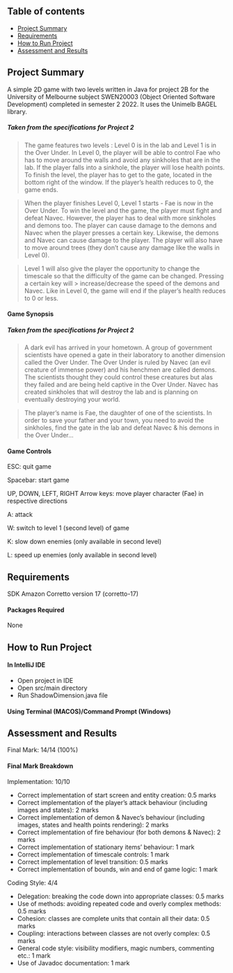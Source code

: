 ## Table of contents

-   [Project Summary](#project-summary)
-   [Requirements](#requirements)
-   [How to Run Project](#how-to-run-project)
-   [Assessment and Results](#assessment-and-results)

## Project Summary
A simple 2D game with two levels written in Java for project 2B for the University of Melbourne subject SWEN20003 (Object Oriented Software Development) completed in semester 2 2022. It uses the Unimelb BAGEL library. 

##### Taken from the specifications for Project 2 
> The game features two levels : Level 0 is in the lab and Level 1 is in the Over Under. In Level 0, the player will be able to control Fae who has to move
> around the walls and avoid any sinkholes that are in the lab. If the player falls into a sinkhole, the player will lose health points. To finish the
> level, the player has to get to the gate, located in the bottom right of the window. If the player’s health reduces to 0, the game ends. 

> When the player finishes Level 0, Level 1 starts - Fae is now in the Over Under. To win the level and the game, the player must fight and defeat Navec.
> However, the player has to deal with more sinkholes and demons too. The player can cause damage to the demons and Navec when the player presses a certain
> key. Likewise, the demons and Navec can cause damage to the player. The player will also have to move around trees (they don’t cause any damage like the 
> walls in Level 0).

> Level 1 will also give the player the opportunity to change the timescale so that the difficulty of the game can be changed. Pressing a certain key will > increase/decrease the speed of the demons and Navec. Like in Level 0, the game will end if the player’s health reduces to 0 or less. 

#### Game Synopsis 
##### Taken from the specifications for Project 2 
> A dark evil has arrived in your hometown. A group of government scientists have opened a gate in their laboratory to another dimension called the Over
> Under. The Over Under is ruled by Navec (an evil creature of immense power) and his henchmen are called demons. The scientists thought they could control
> these creatures but alas they failed and are being held captive in the Over Under. Navec has created sinkholes that will destroy the lab and is planning
> on eventually destroying your world.

> The player’s name is Fae, the daughter of one of the scientists. In order to save your father and your town, you need to avoid the sinkholes, find the
> gate in the lab and defeat Navec & his demons in the Over Under...

#### Game Controls
ESC: quit game 

Spacebar: start game

UP, DOWN, LEFT, RIGHT Arrow keys: move player character (Fae) in respective directions 

A: attack 

W: switch to level 1 (second level) of game

K: slow down enemies (only available in second level)

L: speed up enemies (only available in second level)

## Requirements
SDK Amazon Corretto version 17 (corretto-17) 

#### Packages Required 
None

## How to Run Project 
#### In IntelliJ IDE
- Open project in IDE
- Open src/main directory 
- Run ShadowDimension.java file 

#### Using Terminal (MACOS)/Command Prompt (Windows)

## Assessment and Results 
Final Mark: 14/14 (100%) 

#### Final Mark Breakdown
Implementation: 10/10 
- Correct implementation of start screen and entity creation: 0.5 marks
- Correct implementation of the player’s attack behaviour (including images and states): 2 marks 
- Correct implementation of demon & Navec’s behaviour (including images, states and health points rendering): 2 marks 
- Correct implementation of fire behaviour (for both demons & Navec): 2 marks
- Correct implementation of stationary items’ behaviour: 1 mark 
- Correct implementation of timescale controls: 1 mark
- Correct implementation of level transition: 0.5 marks 
- Correct implementation of bounds, win and end of game logic: 1 mark 

Coding Style: 4/4
- Delegation: breaking the code down into appropriate classes: 0.5 marks
- Use of methods: avoiding repeated code and overly complex methods: 0.5 marks 
- Cohesion: classes are complete units that contain all their data: 0.5 marks 
- Coupling: interactions between classes are not overly complex: 0.5 marks 
- General code style: visibility modifiers, magic numbers, commenting etc.: 1 mark 
- Use of Javadoc documentation: 1 mark

